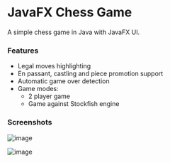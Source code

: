 # JavaFX Chess Game

A simple chess game in Java with JavaFX UI.

### Features
- Legal moves highlighting
- En passant, castling and piece promotion support
- Automatic game over detection
- Game modes:
  - 2 player game
  - Game against Stockfish engine

### Screenshots
![image](https://github.com/atlantis-11/javafx-chess/assets/85559317/492f8a59-6569-406b-ba4e-80b7edaebc42)

![image](https://github.com/atlantis-11/javafx-chess/assets/85559317/dd4fa0c4-f2b0-4189-a2ae-74a4c493b563)
